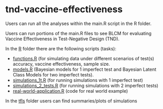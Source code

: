 # tnd-vaccine-effectiveness

Users can run all the analyses within the main.R script in the R folder.

Users can run portions of the main.R files to see BLCM for evaluating Vaccine Effectiveness in Test-Negative Design (TND). 

In the [R](R) folder there are the following scripts (tasks):
- [functions.R](R/functions.R) (for simulating data under different scenarios of test(s) accuracy, vaccine effectiveness, sample size.
- [models.R](R/models.R) (Bayesian models for 1 imperfect test and Bayesian Latent Class Models for two imperfect tests).
- [simulations_1t.R](R/simulations_1t.R) (for running simulations with 1 imperfect test)
- [simulations_2_tests.R](R/simulations_2_tests.R) (for running simulations with 2 imperfect tests)
- [real-world-application.R](R/real-world-application.R) (code for real world example)

In the [tfls](tfls) folder users can find summaries/plots of simulations

